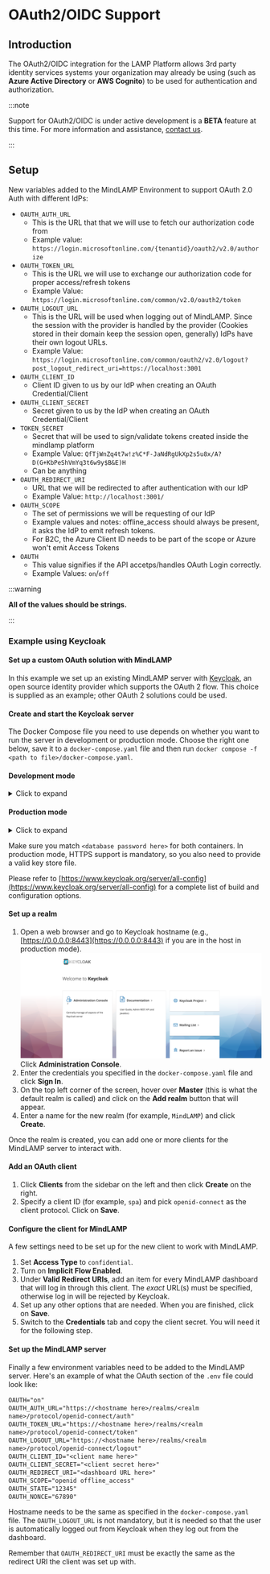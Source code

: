 # OAuth2/OIDC Support 

## Introduction

The OAuth2/OIDC integration for the LAMP Platform allows 3rd party identity services systems your organization may already be using (such as **Azure Active Directory** or **AWS Cognito**) to be used for authentication and authorization. 

:::note

Support for OAuth2/OIDC is under active development is a **BETA** feature at this time. For more information and assistance, [contact us](mailto:team@digitalpsych.org).

:::

## Setup

New variables added to the MindLAMP Environment to support OAuth 2.0 Auth with different IdPs:

- `OAUTH_AUTH_URL`
    - This is the URL that that we will use to fetch our authorization code from
    - Example value: `https://login.microsoftonline.com/{tenantid}/oauth2/v2.0/authorize`
- `OAUTH_TOKEN_URL`
    - This is the URL we will use to exchange our authorization code for proper access/refresh tokens
    - Example Value: `https://login.microsoftonline.com/common/v2.0/oauth2/token`
- `OAUTH_LOGOUT_URL`
    - This is the URL will be used when logging out of MindLAMP. Since the session with the provider is handled by the provider (Cookies stored in their domain keep the session open, generally) IdPs have their own logout URLs.
    - Example Value: `https://login.microsoftonline.com/common/oauth2/v2.0/logout?post_logout_redirect_uri=https://localhost:3001`
- `OAUTH_CLIENT_ID`
    - Client ID given to us by our IdP when creating an OAuth Credential/Client
- `OAUTH_CLIENT_SECRET`
    - Secret given to us by the IdP when creating an OAuth Credential/Client
- `TOKEN_SECRET`
    - Secret that will be used to sign/validate tokens created inside the mindlamp platform
    - Example Value: `QfTjWnZq4t7w!z%C*F-JaNdRgUkXp2s5u8x/A?D(G+KbPeShVmYq3t6w9y$B&E)H`
    - Can be anything
- `OAUTH_REDIRECT_URI`
    - URL that we will be redirected to after authentication with our IdP
    - Example Value: `http://localhost:3001/`
- `OAUTH_SCOPE`
    - The set of permissions we will be requesting of our IdP
    - Example values and notes: offline_access should always be present, it asks the IdP to emit refresh tokens.
    - For B2C, the Azure Client ID needs to be part of the scope or Azure won't emit Access Tokens
- `OAUTH`
    - This value signifies if the API accetps/handles OAuth Login correctly.
    - Example Values: `on`/`off`

:::warning

**All of the values should be strings.**

:::

### Example using Keycloak

#### Set up a custom OAuth solution with MindLAMP
In this example we set up an existing MindLAMP server with [Keycloak](https://www.keycloak.org/), an open source identity provider which supports the OAuth 2 flow. This choice is supplied as an example; other OAuth 2 solutions could be used.

#### Create and start the Keycloak server
The Docker Compose file you need to use depends on whether you want to run the server in development or production mode. Choose the right one below, save it to a `docker-compose.yaml` file and then run `docker compose -f <path to file>/docker-compose.yaml`.

#### Development mode
<details>
<summary>Click to expand</summary>

```yaml
    version: '3'
    services:
      keycloak:
        image: quay.io/keycloak/keycloak:17.0.0
        command: start-dev
        environment:
          KEYCLOAK_ADMIN: admin
          KEYCLOAK_ADMIN_PASSWORD: <admin password here>
          KC_DB: postgres
          KC_DB_URL_HOST: <database host here>
          KC_DB_USERNAME: mindlamp
          KC_DB_PASSWORD: <database password here>
        ports:
          - 8080:8080
        depends_on:
          - db

      db:
        image: postgres:latest
        environment:
          POSTGRES_USER: mindlamp
          POSTGRES_PASSWORD: <database password here>
          POSTGRES_DB: keycloak
        ports:
          - 5432:5432
```
</details>

#### Production mode

<details>
<summary>Click to expand</summary>

```yaml
    version: '3'
    services:
      keycloak:
        image: quay.io/keycloak/keycloak:17.0.0
        command: ["start", "--auto-build"]
        environment:
          KC_HEALTH_ENABLED: true
          KC_METRICS_ENABLED: true
          KC_HOSTNAME: <hostname here>
          KEYCLOAK_ADMIN: admin
          KEYCLOAK_ADMIN_PASSWORD: <admin password here>
          KC_HTTPS_KEY_STORE_FILE: /tmp/keystore
          KC_HTTPS_KEY_STORE_PASSWORD: <key store password here>
          KC_DB: postgres
          KC_DB_URL_HOST: <database host here>
          KC_DB_USERNAME: mindlamp
          KC_DB_PASSWORD: <database password here>
        ports:
          - 8443:8443
        depends_on:
          - db
        volumes:
          - <key store file here>:/tmp/keystore

      db:
        image: postgres:latest
        environment:
          POSTGRES_USER: mindlamp
          POSTGRES_PASSWORD: Password01
          POSTGRES_DB: keycloak
        ports:
          - 5432:5432
```
</details>

Make sure you match `<database password here>` for both containers. In production mode, HTTPS support is mandatory, so you also need to provide a valid key store file.

Please refer to [https://www.keycloak.org/server/all-config](https://www.keycloak.org/server/all-config) for a complete list of build and configuration options.

#### Set up a realm
1. Open a web browser and go to Keycloak hostname (e.g., [https://0.0.0.0:8443](https://0.0.0.0:8443) if you are in the host in production mode).
   ![The Keycloak home screen](assets/keycloak_home.png)
   Click **Administration Console**.
2. Enter the credentials you specified in the `docker-compose.yaml` file and click **Sign In**.
3. On the top left corner of the screen, hover over **Master** (this is what the default realm is called) and click on the **Add realm** button that will appear.
4. Enter a name for the new realm (for example, `MindLAMP`) and click **Create**.

Once the realm is created, you can add one or more clients for the MindLAMP server to interact with.

#### Add an OAuth client
1. Click **Clients** from the sidebar on the left and then click **Create** on the right.
3. Specify a client ID (for example, `spa`) and pick `openid-connect` as the client protocol. Click on **Save**.

#### Configure the client for MindLAMP
A few settings need to be set up for the new client to work with MindLAMP.
1. Set **Access Type** to `confidential`.
2. Turn on **Implicit Flow Enabled**.
3. Under **Valid Redirect URIs**, add an item for every MindLAMP dashboard that will log in through this client. The _exact_ URL(s) must be specified, otherwise log in will be rejected by Keycloak.
4. Set up any other options that are needed. When you are finished, click on **Save**.
5. Switch to the **Credentials** tab and copy the client secret. You will need it for the following step.

#### Set up the MindLAMP server ##
Finally a few environment variables need to be added to the MindLAMP server. Here's an example of what the OAuth section of the `.env` file could look like:

    OAUTH="on"
    OAUTH_AUTH_URL="https://<hostname here>/realms/<realm name>/protocol/openid-connect/auth"
    OAUTH_TOKEN_URL="https://<hostname here>/realms/<realm name>/protocol/openid-connect/token"
    OAUTH_LOGOUT_URL="https://<hostname here>/realms/<realm name>/protocol/openid-connect/logout"
    OAUTH_CLIENT_ID="<client name here>"
    OAUTH_CLIENT_SECRET="<client secret here>"
    OAUTH_REDIRECT_URI="<dashboard URL here>"
    OAUTH_SCOPE="openid offline_access"
    OAUTH_STATE="12345"
    OAUTH_NONCE="67890"

Hostname needs to be the same as specified in the `docker-compose.yaml` file. The `OAUTH_LOGOUT_URL` is not mandatory, but it is needed so that the user is automatically logged out from Keycloak when they log out from the dashboard.

Remember that `OAUTH_REDIRECT_URI` must be exactly the same as the redirect URI the client was set up with.
